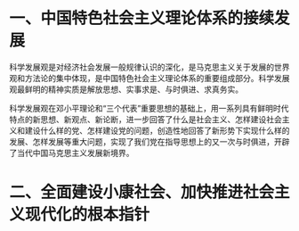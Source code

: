 # 一、中国特色社会主义理论体系的接续发展
科学发展观是对经济社会发展一般规律认识的深化，是马克思主义关于发展的世界观和方法论的集中体现，是中国特色社会主义理论体系的重要组成部分。科学发展观最鲜明的精神实质是解放思想、实事求是、与时俱进、求真务实。

科学发展观在邓小平理论和“三个代表”重要思想的基础上，用一系列具有鲜明时代特点的新思想、新观点、新论断，进一步回答了什么是社会主义、怎样建设社会主义和建设什么样的党、怎样建设党的问题，创造性地回答了新形势下实现什么样的发展、怎样发展等重大问题，实现了我们党在指导思想上的又一次与时俱进，开辟了当代中国马克思主义发展新境界。
# 二、全面建设小康社会、加快推进社会主义现代化的根本指针